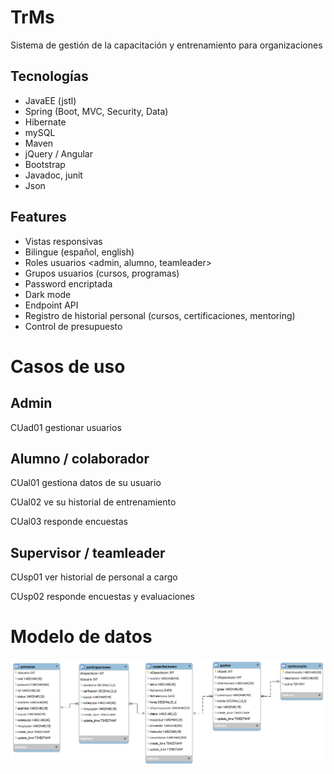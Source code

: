 # TrMs
Sistema de gestión de la capacitación y entrenamiento para organizaciones

## Tecnologías

- JavaEE (jstl)
- Spring (Boot, MVC, Security, Data)
- Hibernate
- mySQL
- Maven
- jQuery / Angular
- Bootstrap
- Javadoc, junit
- Json

## Features

- Vistas responsivas
- Bilingue (español, english)
- Roles usuarios <admin, alumno, teamleader>
- Grupos usuarios (cursos, programas)
- Password encriptada
- Dark mode
- Endpoint API
- Registro de historial personal (cursos, certificaciones, mentoring)
- Control de presupuesto

# Casos de uso

## Admin

CUad01 gestionar usuarios

## Alumno / colaborador

CUal01 gestiona datos de su usuario

CUal02 ve su historial de entrenamiento

CUal03 responde encuestas

## Supervisor / teamleader

CUsp01 ver historial de personal a cargo

CUsp02 responde encuestas y evaluaciones


# Modelo de datos
![alt text](https://github.com/takeshidev/Training-Management-System-TrMS-v3/blob/master/DOCUMENTACION/BaseDatos/modelo.png?raw=true)

